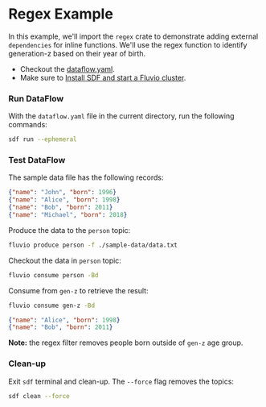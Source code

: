 # Regex Example

In this example, we'll import the `regex` crate to demonstrate adding external `dependencies` for inline functions. We'll use the regex function to identify generation-z based on their year of birth.

* Checkout the [dataflow.yaml](./dataflow.yaml).
* Make sure to [Install SDF and start a Fluvio cluster].

### Run DataFlow

With the `dataflow.yaml` file in the current directory, run the following commands:

```bash
sdf run --ephemeral
```

### Test DataFlow

The sample data file has the following records:

```json
{"name": "John", "born": 1996}
{"name": "Alice", "born": 1998}
{"name": "Bob", "born": 2011}
{"name": "Michael", "born": 2018}
```

Produce the data to the `person` topic:

```bash
fluvio produce person -f ./sample-data/data.txt
```

Checkout the data in `person` topic:

```bash
fluvio consume person -Bd
```

Consume from `gen-z` to retrieve the result:

```bash
fluvio consume gen-z -Bd
```

```json
{"name": "Alice", "born": 1998}
{"name": "Bob", "born": 2011}
```

**Note:** the regex filter removes people born outside of `gen-z` age group.


### Clean-up

Exit `sdf` terminal and clean-up. The `--force` flag removes the topics:

```bash
sdf clean --force
```

[Install SDF and start a Fluvio cluster]: /README.MD#prerequisites